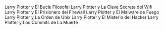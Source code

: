 Larry Plotter y El Bucle Filosofal
Larry Plotter y La Clave Secreta del Wifi 
Larry Plotter y El Prisionero del Firewall
Larry Plotter y El Malware de Fuego
Larry Plotter y La Orden de Unix
Larry Plotter y El Misterio del Hacker
Larry Plotter y Los Commits de La Muerte
